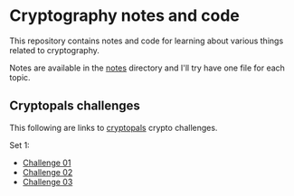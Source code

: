 # Cryptography notes and code
This repository contains notes and code for learning about various things
related to cryptography.

Notes are available in the [notes](./notes) directory and I'll try have one
file for each topic.

## Cryptopals challenges
This following are links to [cryptopals](https://cryptopals.com/) crypto
challenges.

Set 1:
* [Challenge 01](src/challenge_01.c)
* [Challenge 02](src/challenge_02.c)
* [Challenge 03](src/challenge_03.c)

